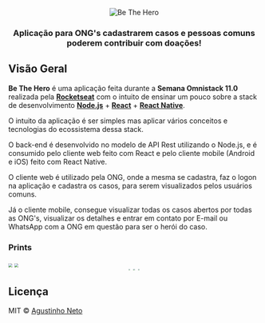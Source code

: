 <p align="center">
  <img src="https://drive.google.com/file/d/12jp7d79bPKIyo41mbA7A8DfB-ENHvy0S/view?usp=sharing" alt="Be The Hero" />
</p>

<h3 align="center">
  Aplicação para ONG's cadastrarem casos e pessoas comuns poderem contribuir com doações!
<br>

## Visão Geral

**Be The Hero** é uma aplicação feita durante a **Semana Omnistack 11.0** realizada pela [**Rocketseat**](https://rocketseat.com.br/) com o intuito de ensinar um pouco sobre a stack de desenvolvimento [**Node.js**](https://nodejs.org/pt-br/) + [**React**](https://pt-br.reactjs.org/) + [**React Native**](https://reactnative.dev/).

O intuito da aplicação é ser simples mas aplicar vários conceitos e tecnologias do ecossistema dessa stack.

O back-end é desenvolvido no modelo de API Rest utilizando o Node.js, e é consumido pelo cliente web feito com React e pelo cliente mobile (Android e iOS) feito com React Native.

O cliente web é utilizado pela ONG, onde a mesma se cadastra, faz o logon na aplicação e cadastra os casos,  para serem visualizados pelos usuários comuns.

Já o cliente mobile, consegue visualizar todas os casos abertos por todas as ONG's, visualizar os detalhes e entrar em contato por E-mail ou WhatsApp com a ONG em questão para ser o herói do caso.

### Prints

<img src="https://i.imgur.com/HoKtMI3.png" style="zoom:50%;" />

<img src="https://i.imgur.com/8D1bdzx.png" style="zoom:50%;" />

<div style="display:flex;flex-direction:row;justify-content:center">
    <img src="https://i.imgur.com/KMmVDdC.png" style="zoom:20%;" />
    <img src="https://i.imgur.com/5YPPSIO.png" style="zoom:20%;margin: 0 30px 0 30px;" />
    <img src="https://i.imgur.com/ypUCnT3.png" style="zoom:20%;" />
</div>



## Licença

MIT © [Agustinho Neto](https://github.com/agustinhopneto)
